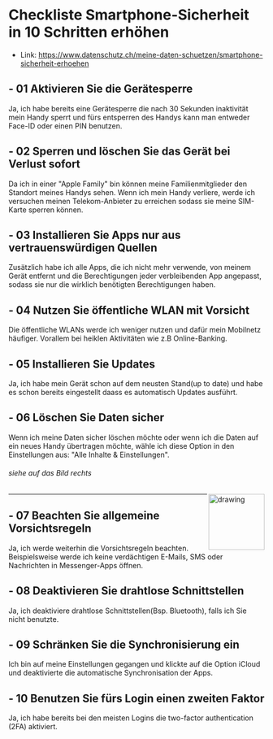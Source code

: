 # Checkliste Smartphone-Sicherheit in 10 Schritten erhöhen
- Link: https://www.datenschutz.ch/meine-daten-schuetzen/smartphone-sicherheit-erhoehen
## - 01 Aktivieren Sie die Gerätesperre
Ja, ich habe bereits eine Gerätesperre die nach 30 Sekunden inaktivität mein Handy sperrt und fürs entsperren des Handys kann man entweder Face-ID oder einen PIN benutzen.
## - 02 Sperren und löschen Sie das Gerät bei Verlust sofort
Da ich in einer "Apple Family" bin können meine Familienmitglieder den Standort meines Handys sehen. Wenn ich mein Handy verliere, werde ich versuchen meinen Telekom-Anbieter zu erreichen sodass sie meine SIM-Karte sperren können.
## - 03 Installieren Sie Apps nur aus vertrauenswürdigen Quellen
Zusätzlich habe ich alle Apps, die ich nicht mehr verwende, von meinem Gerät entfernt und die Berechtigungen jeder verbleibenden App angepasst, sodass sie nur die wirklich benötigten Berechtigungen haben.
## - 04 Nutzen Sie öffentliche WLAN mit Vorsicht
Die öffentliche WLANs werde ich weniger nutzen und dafür mein Mobilnetz häufiger. Vorallem bei heiklen Aktivitäten wie z.B Online-Banking.
## - 05 Installieren Sie Updates
Ja, ich habe mein Gerät schon auf dem neusten Stand(up to date) und habe es schon bereits eingestellt daass es automatisch Updates ausführt.
## - 06 Löschen Sie Daten sicher
Wenn ich meine Daten sicher löschen möchte oder wenn ich die Daten auf ein neues Handy übertragen möchte, wähle ich diese Option in den Einstellungen aus: "Alle Inhalte & Einstellungen".
###### siehe auf das Bild rechts
<img src="https://github.com/KennethTBZ/DokuChecklisteM231/assets/150661329/434852f3-35c4-4dde-93b0-89d6b28050da" alt="drawing" width="110" align="right"/>
<hr>

## - 07 Beachten Sie allgemeine Vorsichtsregeln
Ja, ich werde weiterhin die Vorsichtsregeln beachten. 
<br>
Beispielsweise werde ich keine verdächtigen E-Mails, SMS oder Nachrichten in Messenger-Apps öffnen.
## - 08 Deaktivieren Sie drahtlose Schnittstellen
Ja, ich  deaktiviere drahtlose Schnittstellen(Bsp. Bluetooth), falls ich Sie nicht benutzte.
## - 09 Schränken Sie die Synchronisierung ein
Ich bin auf meine Einstellungen gegangen und klickte auf die Option iCloud und deaktivierte die automatische Synchronisation der Apps.
## - 10 Benutzen Sie fürs Login einen zweiten Faktor
Ja, ich habe bereits bei den meisten Logins die two-factor authentication (2FA) aktiviert.

